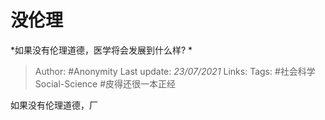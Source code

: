 # 没伦理
*如果没有伦理道德，医学将会发展到什么样? *

> Author: #Anonymity
Last update: *23/07/2021* 
Links:
Tags:  #社会科学Social-Science #皮得还很一本正经 



如果没有伦理道德，厂



